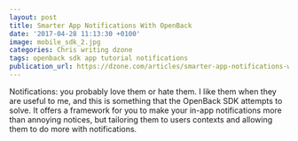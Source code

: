 ```yaml
---
layout: post
title: Smarter App Notifications With OpenBack
date: '2017-04-28 11:13:30 +0100'
image: mobile_sdk_2.jpg
categories: Chris writing dzone
tags: openback sdk app tutorial notifications
publication_url: https://dzone.com/articles/smarter-app-notifications-with-openback
---
```


Notifications: you probably love them or hate them. I like them when they are useful to me, and this is something that the OpenBack SDK attempts to solve. It offers a framework for you to make your in-app notifications more than annoying notices, but tailoring them to users contexts and allowing them to do more with notifications.
